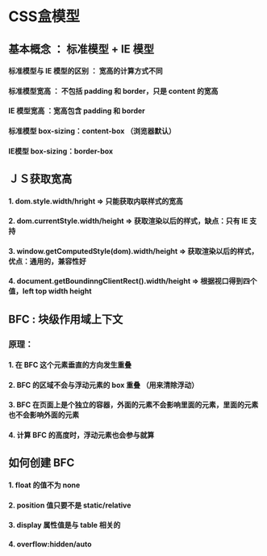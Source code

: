 # CSS盒模型


## 基本概念 ： 标准模型 + IE 模型
#### 标准模型与 IE 模型的区别 ： 宽高的计算方式不同
#### 标准模型宽高 ： 不包括 padding 和 border，只是 content 的宽高
#### IE 模型宽高 ：宽高包含 padding 和 border
#### 标准模型 box-sizing：content-box （浏览器默认）
#### IE模型 box-sizing：border-box


## ＪＳ获取宽高
#### 1. dom.style.width/hright => 只能获取内联样式的宽高
#### 2. dom.currentStyle.width/height => 获取渲染以后的样式，缺点：只有 IE 支持
#### 3. window.getComputedStyle(dom).width/height => 获取渲染以后的样式，优点：通用的，兼容性好
#### 4. document.getBoundinngClientRect().width/height => 根据视口得到四个值，left top width height


## BFC : 块级作用域上下文
### 原理：
#### 1. 在 BFC 这个元素垂直的方向发生重叠
#### 2. BFC 的区域不会与浮动元素的 box 重叠 （用来清除浮动）
#### 3. BFC 在页面上是个独立的容器，外面的元素不会影响里面的元素，里面的元素也不会影响外面的元素
#### 4. 计算 BFC 的高度时，浮动元素也会参与就算


## 如何创建 BFC
#### 1. float 的值不为 none
#### 2. position 值只要不是 static/relative
#### 3. display 属性值是与 table 相关的
#### 4. overflow:hidden/auto


